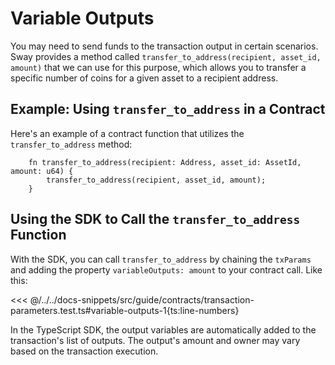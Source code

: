 <!-- NOTE: Review the relevance of this documentation page. The TypeScript SDK manages Output variables automatically, which may make the current content lack sufficient context. Consider providing a detailed explanation of how transactions work in a UTXO-based blockchain before discussing Output variables. This approach will ensure users have a better understanding of the topic and its importance. -->

# Variable Outputs

You may need to send funds to the transaction output in certain scenarios. Sway provides a method called `transfer_to_address(recipient, asset_id, amount)` that we can use for this purpose, which allows you to transfer a specific number of coins for a given asset to a recipient address.

## Example: Using `transfer_to_address` in a Contract

Here's an example of a contract function that utilizes the `transfer_to_address` method:

```rust:line-numbers
    fn transfer_to_address(recipient: Address, asset_id: AssetId, amount: u64) {
        transfer_to_address(recipient, asset_id, amount);
    }
```

## Using the SDK to Call the `transfer_to_address` Function

With the SDK, you can call `transfer_to_address` by chaining the `txParams` and adding the property `variableOutputs: amount` to your contract call. Like this:

<<< @/../../docs-snippets/src/guide/contracts/transaction-parameters.test.ts#variable-outputs-1{ts:line-numbers}

In the TypeScript SDK, the output variables are automatically added to the transaction's list of outputs. The output's amount and owner may vary based on the transaction execution.
